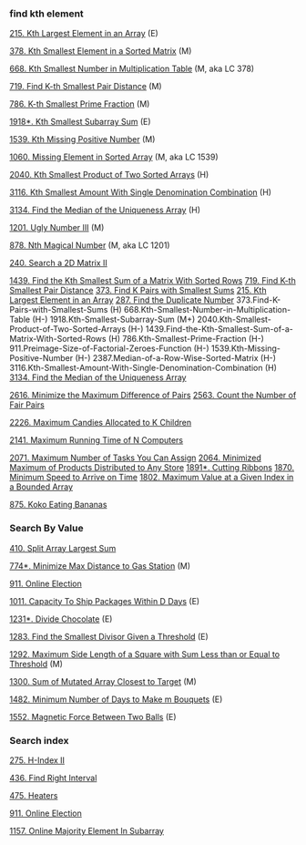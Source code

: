 
### find kth element

[215. Kth Largest Element in an Array](https://github.com/tatadyj/leetcode/tree/main/215.kth-largest-element-in-an-array) (E)

[378. Kth Smallest Element in a Sorted Matrix](https://github.com/tatadyj/leetcode/tree/main/378.kth-smallest-element-in-a-sorted-matrix) (M)

[668. Kth Smallest Number in Multiplication Table](https://github.com/tatadyj/leetcode/tree/main/668.kth-smallest-number-in-multiplication-table) (M, aka LC 378)

[719. Find K-th Smallest Pair Distance](https://github.com/tatadyj/leetcode/tree/main/719.find-k-th-smallest-pair-distance) (M)

[786. K-th Smallest Prime Fraction](https://github.com/tatadyj/leetcode/tree/main/786.k-th-smallest-prime-fraction) (M)

[1918*. Kth Smallest Subarray Sum](https://github.com/tatadyj/leetcode/tree/main/1918.kth-smallest-subarray-sum) (E)




[1539. Kth Missing Positive Number](https://github.com/tatadyj/leetcode/tree/main/1539.kth-missing-positive-number) (M)

[1060. Missing Element in Sorted Array](https://github.com/tatadyj/leetcode/tree/main/1060.missing-element-in-sorted-array) (M, aka LC 1539)

[2040. Kth Smallest Product of Two Sorted Arrays](https://github.com/tatadyj/leetcode/tree/main/2040.kth-smallest-product-of-two-sorted-arrays) (H)

[3116. Kth Smallest Amount With Single Denomination Combination]() (H)

[3134. Find the Median of the Uniqueness Array](https://github.com/tatadyj/leetcode/tree/main/3134.find-the-median-of-the-uniqueness-array) (H)

[1201. Ugly Number III](https://github.com/tatadyj/leetcode/tree/main/1201.ugly-number-iii) (M)

[878. Nth Magical Number]() (M, aka LC 1201)

[240. Search a 2D Matrix II]()

[1439. Find the Kth Smallest Sum of a Matrix With Sorted Rows]()
[719. Find K-th Smallest Pair Distance]()
[373. Find K Pairs with Smallest Sums]()
[215. Kth Largest Element in an Array]()
[287. Find the Duplicate Number]()
373.Find-K-Pairs-with-Smallest-Sums (H)
668.Kth-Smallest-Number-in-Multiplication-Table (H-)
1918.Kth-Smallest-Subarray-Sum (M+)
2040.Kth-Smallest-Product-of-Two-Sorted-Arrays (H-)
1439.Find-the-Kth-Smallest-Sum-of-a-Matrix-With-Sorted-Rows (H)
786.Kth-Smallest-Prime-Fraction (H-)
911.Preimage-Size-of-Factorial-Zeroes-Function (H-)
1539.Kth-Missing-Positive-Number (H-)
2387.Median-of-a-Row-Wise-Sorted-Matrix (H-)
3116.Kth-Smallest-Amount-With-Single-Denomination-Combination (H)
[3134. Find the Median of the Uniqueness Array]()


[2616. Minimize the Maximum Difference of Pairs]()
[2563. Count the Number of Fair Pairs]()

[2226. Maximum Candies Allocated to K Children]()

[2141. Maximum Running Time of N Computers]()

[2071. Maximum Number of Tasks You Can Assign]()
[2064. Minimized Maximum of Products Distributed to Any Store]()
[1891*. Cutting Ribbons]()
[1870. Minimum Speed to Arrive on Time]()
[1802. Maximum Value at a Given Index in a Bounded Array]()

[875. Koko Eating Bananas]()


### Search By Value

[410. Split Array Largest Sum](https://github.com/tatadyj/leetcode/tree/main/410.split-array-largest-sum)

[774*. Minimize Max Distance to Gas Station](https://github.com/tatadyj/leetcode/tree/main/774.minimize-max-distance-to-gas-station) (M)

[911. Online Election](https://github.com/tatadyj/leetcode/tree/main/911.online-election)

[1011. Capacity To Ship Packages Within D Days](https://github.com/tatadyj/leetcode/tree/main/1011.capacity-to-ship-packages-within-d-days) (E)

[1231*. Divide Chocolate](https://github.com/tatadyj/leetcode/tree/main/1231.divide-chocolate) (E)

[1283. Find the Smallest Divisor Given a Threshold](https://github.com/tatadyj/leetcode/tree/main/1283.find-the-smallest-divisor-given-a-threshold) (E)

[1292. Maximum Side Length of a Square with Sum Less than or Equal to Threshold](https://github.com/tatadyj/leetcode/tree/main/1292.maximum-side-length-of-a-square-with-sum-less-than-or-equal-to-threshold) (M)

[1300. Sum of Mutated Array Closest to Target](https://github.com/tatadyj/leetcode/tree/main/1300.sum-of-mutated-array-closest-to-target) (M)

[1482. Minimum Number of Days to Make m Bouquets](https://github.com/tatadyj/leetcode/tree/main/1482.minimum-number-of-days-to-make-m-bouquets) (E)

[1552. Magnetic Force Between Two Balls](https://github.com/tatadyj/leetcode/tree/main/1552.magnetic-force-between-two-balls) (E)

### Search index 

[275. H-Index II](https://github.com/tatadyj/leetcode/tree/main/275.h-index-ii)

[436. Find Right Interval](https://github.com/tatadyj/leetcode/tree/main/436.find-right-interval) 

[475. Heaters](https://github.com/tatadyj/leetcode/tree/main/475.heaters) 

[911. Online Election](https://github.com/tatadyj/leetcode/tree/main/911.online-election)

[1157. Online Majority Element In Subarray]()
